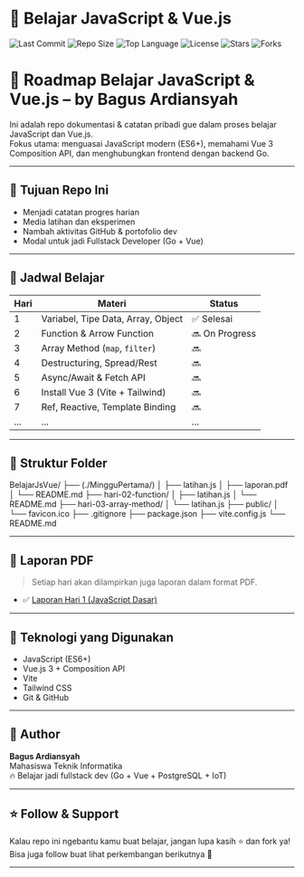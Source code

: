 # 🚀 Belajar JavaScript & Vue.js

![Last Commit](https://img.shields.io/github/last-commit/bagusA23/BelajarJsVue)
![Repo Size](https://img.shields.io/github/repo-size/bagusA23/BelajarJsVue)
![Top Language](https://img.shields.io/github/languages/top/bagusA23/BelajarJsVue)
![License](https://img.shields.io/github/license/bagusA23/BelajarJsVue)
![Stars](https://img.shields.io/github/stars/bagusA23/BelajarJsVue?style=social)
![Forks](https://img.shields.io/github/forks/bagusA23/BelajarJsVue?style=social)

# 🚀 Roadmap Belajar JavaScript & Vue.js – by Bagus Ardiansyah

Ini adalah repo dokumentasi & catatan pribadi gue dalam proses belajar JavaScript dan Vue.js.  
Fokus utama: menguasai JavaScript modern (ES6+), memahami Vue 3 Composition API, dan menghubungkan frontend dengan backend Go.

---

## 🧠 Tujuan Repo Ini
- Menjadi catatan progres harian
- Media latihan dan eksperimen
- Nambah aktivitas GitHub & portofolio dev
- Modal untuk jadi Fullstack Developer (Go + Vue)

---

## 📆 Jadwal Belajar

| Hari | Materi | Status |
|------|--------|--------|
| 1 | Variabel, Tipe Data, Array, Object | ✅ Selesai |
| 2 | Function & Arrow Function | 🔜 On Progress |
| 3 | Array Method (`map`, `filter`) | 🔜 |
| 4 | Destructuring, Spread/Rest | 🔜 |
| 5 | Async/Await & Fetch API | 🔜 |
| 6 | Install Vue 3 (Vite + Tailwind) | 🔜 |
| 7 | Ref, Reactive, Template Binding | 🔜 |
| ... | ... | ... |

---

## 📂 Struktur Folder

BelajarJsVue/
├── (./MingguPertama/)
│ ├── latihan.js
│ ├── laporan.pdf
│ └── README.md
├── hari-02-function/
│ ├── latihan.js
│ └── README.md
├── hari-03-array-method/
│ └── latihan.js
├── public/
│ └── favicon.ico
├── .gitignore
├── package.json
├── vite.config.js
└── README.md


---

## 📄 Laporan PDF

> Setiap hari akan dilampirkan juga laporan dalam format PDF.

- ✅ [Laporan Hari 1 (JavaScript Dasar)](./MingguPertama/HariPertama/Laporan_Belajar_Hari1_JS.pdf)

---

## 🧰 Teknologi yang Digunakan
- JavaScript (ES6+)
- Vue.js 3 + Composition API
- Vite
- Tailwind CSS
- Git & GitHub

---

## 🧠 Author

**Bagus Ardiansyah**  
Mahasiswa Teknik Informatika  
🔥 Belajar jadi fullstack dev (Go + Vue + PostgreSQL + IoT)

---

## ⭐ Follow & Support

Kalau repo ini ngebantu kamu buat belajar, jangan lupa kasih ⭐ dan fork ya!  
Bisa juga follow buat lihat perkembangan berikutnya 🚀

---

